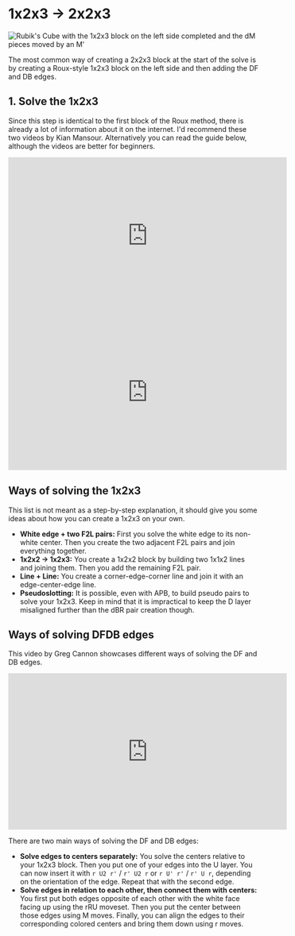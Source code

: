 # 1x2x3 → 2x2x3
<image class="right" alt="Rubik's Cube with the 1x2x3 block on the left side completed and the dM pieces moved by an M'" src="/images/tutorial/223/123-223/123-223.png">

The most common way of creating a 2x2x3 block at the start of the solve is by creating a Roux-style 1x2x3 block on the left side and then adding the DF and DB edges. 

## 1. Solve the 1x2x3
Since this step is identical to the first block of the Roux method, there is already a lot of information about it on the internet. I'd recommend these two videos by Kian Mansour. Alternatively you can read the guide below, although the videos are better for beginners.

<iframe width="560" height="315" src="https://www.youtube-nocookie.com/embed/pj_IsOCJS3k?si=0eh1GavkEYpUBOWH&amp;start=203" title="YouTube video player" frameborder="0" allow="accelerometer; autoplay; clipboard-write; encrypted-media; gyroscope; picture-in-picture; web-share" referrerpolicy="strict-origin-when-cross-origin" allowfullscreen></iframe>
<iframe width="560" height="315" src="https://www.youtube-nocookie.com/embed/LgIoz-Thh4k?si=doIAbxIaO_i0MeWJ&amp;start=1" title="YouTube video player" frameborder="0" allow="accelerometer; autoplay; clipboard-write; encrypted-media; gyroscope; picture-in-picture; web-share" referrerpolicy="strict-origin-when-cross-origin" allowfullscreen></iframe>

## Ways of solving the 1x2x3
This list is not meant as a step-by-step explanation, it should give you some ideas about how you can create a 1x2x3 on your own.
- **White edge + two F2L pairs:** First you solve the white edge to its non-white center. Then you create the two adjacent F2L pairs and join everything together.
- **1x2x2 → 1x2x3:** You create a 1x2x2 block by building two 1x1x2 lines and joining them. Then you add the remaining F2L pair.
- **Line + Line:** You create a corner-edge-corner line and join it with an edge-center-edge line.
- **Pseudoslotting:** It is possible, even with APB, to build pseudo pairs to solve your 1x2x3. Keep in mind that it is impractical to keep the D layer misaligned further than the dBR pair creation though.

## Ways of solving DFDB edges
This video by Greg Cannon showcases different ways of solving the DF and DB edges.
<iframe width="560" height="315" src="https://www.youtube-nocookie.com/embed/Ai3qnnFBNuI?si=tGO771FYvDL5FjIn" title="YouTube video player" frameborder="0" allow="accelerometer; autoplay; clipboard-write; encrypted-media; gyroscope; picture-in-picture; web-share" referrerpolicy="strict-origin-when-cross-origin" allowfullscreen></iframe>

There are two main ways of solving the DF and DB edges:
- **Solve edges to centers separately:** You solve the centers relative to your 1x2x3 block. Then you put one of your edges into the U layer. You can now insert it with `r U2 r'` / `r' U2 r` or `r U' r'` / `r' U r`, depending on the orientation of the edge. Repeat that with the second edge.
- **Solve edges in relation to each other, then connect them with centers:** You first put both edges opposite of each other with the white face facing up using the rRU moveset. Then you put the center between those edges using M moves. Finally, you can align the edges to their corresponding colored centers and bring them down using r moves.